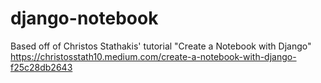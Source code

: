 # django-notebook

Based off of Christos Stathakis' tutorial "Create a Notebook with Django"
https://christosstath10.medium.com/create-a-notebook-with-django-f25c28db2643
